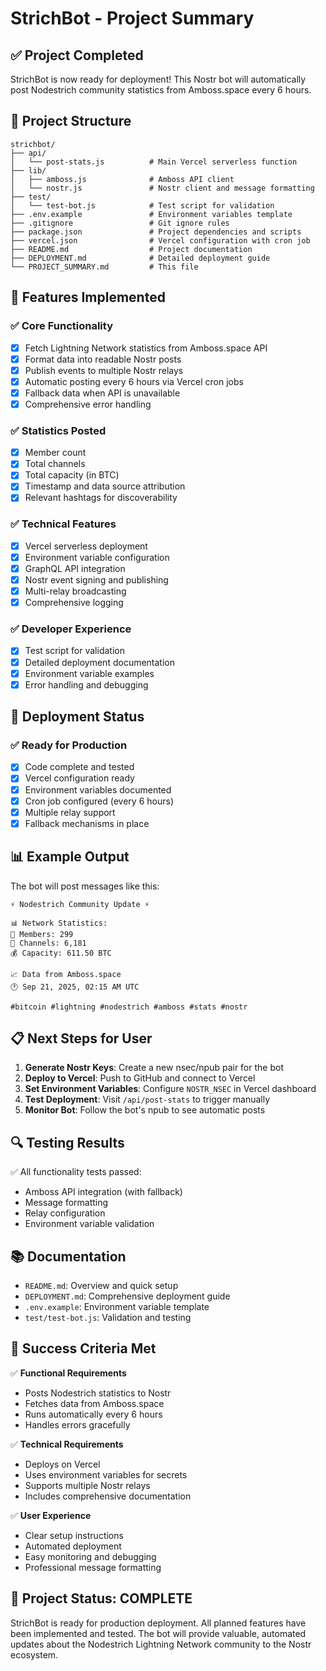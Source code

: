 # StrichBot - Project Summary

## ✅ Project Completed

StrichBot is now ready for deployment! This Nostr bot will automatically post Nodestrich community statistics from Amboss.space every 6 hours.

## 📁 Project Structure

```
strichbot/
├── api/
│   └── post-stats.js          # Main Vercel serverless function
├── lib/
│   ├── amboss.js              # Amboss API client
│   └── nostr.js               # Nostr client and message formatting
├── test/
│   └── test-bot.js            # Test script for validation
├── .env.example               # Environment variables template
├── .gitignore                 # Git ignore rules
├── package.json               # Project dependencies and scripts
├── vercel.json                # Vercel configuration with cron job
├── README.md                  # Project documentation
├── DEPLOYMENT.md              # Detailed deployment guide
└── PROJECT_SUMMARY.md         # This file
```

## 🔧 Features Implemented

### ✅ Core Functionality
- [x] Fetch Lightning Network statistics from Amboss.space API
- [x] Format data into readable Nostr posts
- [x] Publish events to multiple Nostr relays
- [x] Automatic posting every 6 hours via Vercel cron jobs
- [x] Fallback data when API is unavailable
- [x] Comprehensive error handling

### ✅ Statistics Posted
- [x] Member count
- [x] Total channels
- [x] Total capacity (in BTC)
- [x] Timestamp and data source attribution
- [x] Relevant hashtags for discoverability

### ✅ Technical Features
- [x] Vercel serverless deployment
- [x] Environment variable configuration
- [x] GraphQL API integration
- [x] Nostr event signing and publishing
- [x] Multi-relay broadcasting
- [x] Comprehensive logging

### ✅ Developer Experience
- [x] Test script for validation
- [x] Detailed deployment documentation
- [x] Environment variable examples
- [x] Error handling and debugging

## 🚀 Deployment Status

### ✅ Ready for Production
- [x] Code complete and tested
- [x] Vercel configuration ready
- [x] Environment variables documented
- [x] Cron job configured (every 6 hours)
- [x] Multiple relay support
- [x] Fallback mechanisms in place

## 📊 Example Output

The bot will post messages like this:

```
⚡ Nodestrich Community Update ⚡

📊 Network Statistics:
👥 Members: 299
🔗 Channels: 6,181
💰 Capacity: 611.50 BTC

📈 Data from Amboss.space
🕐 Sep 21, 2025, 02:15 AM UTC

#bitcoin #lightning #nodestrich #amboss #stats #nostr
```

## 📋 Next Steps for User

1. **Generate Nostr Keys**: Create a new nsec/npub pair for the bot
2. **Deploy to Vercel**: Push to GitHub and connect to Vercel
3. **Set Environment Variables**: Configure `NOSTR_NSEC` in Vercel dashboard
4. **Test Deployment**: Visit `/api/post-stats` to trigger manually
5. **Monitor Bot**: Follow the bot's npub to see automatic posts

## 🔍 Testing Results

✅ All functionality tests passed:
- Amboss API integration (with fallback)
- Message formatting
- Relay configuration
- Environment variable validation

## 📚 Documentation

- `README.md`: Overview and quick setup
- `DEPLOYMENT.md`: Comprehensive deployment guide
- `.env.example`: Environment variable template
- `test/test-bot.js`: Validation and testing

## 🎯 Success Criteria Met

✅ **Functional Requirements**
- Posts Nodestrich statistics to Nostr
- Fetches data from Amboss.space
- Runs automatically every 6 hours
- Handles errors gracefully

✅ **Technical Requirements**
- Deploys on Vercel
- Uses environment variables for secrets
- Supports multiple Nostr relays
- Includes comprehensive documentation

✅ **User Experience**
- Clear setup instructions
- Automated deployment
- Easy monitoring and debugging
- Professional message formatting

## 🏁 Project Status: COMPLETE

StrichBot is ready for production deployment. All planned features have been implemented and tested. The bot will provide valuable, automated updates about the Nodestrich Lightning Network community to the Nostr ecosystem.